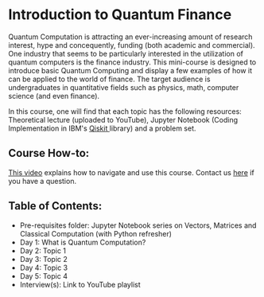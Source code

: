 # Introduction to Quantum Finance

Quantum Computation is attracting an ever-increasing amount of research interest, hype and concequently, funding (both academic and commercial). One industry that seems to be particularly interested in the utilization of quantum computers is the finance industry. This mini-course is designed to introduce basic Quantum Computing and display a few examples of how it can be applied to the world of finance. The target audience is undergraduates in quantitative fields such as physics, math, computer science (and even finance).

In this course, one will find that each topic has the following resources: Theoretical lecture (uploaded to YouTube), Jupyter Notebook (Coding Implementation in IBM's <a href=https://qiskit.org>Qiskit </a> library) and a problem set.

## Course How-to:

<a href="https://google.com"> This video</a> explains how to navigate and use this course. Contact us <a href="https://email.com">here</a> if you have a question.

 ## Table of Contents:

 - Pre-requisites folder: Jupyter Notebook series on Vectors, Matrices and Classical Computation (with Python refresher)
 - Day 1: What is Quantum Computation?
 - Day 2: Topic 1
 - Day 3: Topic 2
 - Day 4: Topic 3
 - Day 5: Topic 4
 - Interview(s): Link to YouTube playlist 



